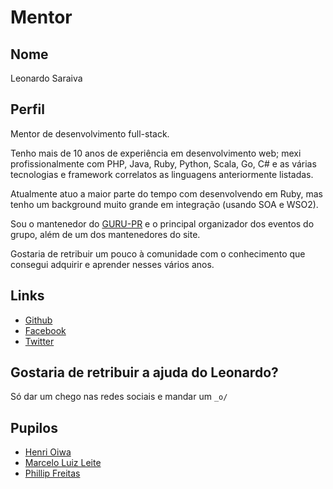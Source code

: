 # Mentor

## Nome

Leonardo Saraiva

## Perfil

Mentor de desenvolvimento full-stack.

Tenho mais de 10 anos de experiência em desenvolvimento web; mexi profissionalmente com PHP, Java, Ruby, Python, Scala, Go, C# e as várias tecnologias e framework correlatos as linguagens anteriormente listadas.

Atualmente atuo a maior parte do tempo com desenvolvendo em Ruby, mas tenho um background muito grande em integração (usando SOA e WSO2).

Sou o mantenedor do [GURU-PR](http://gurupr.org) e o principal organizador dos eventos do grupo, além de um dos mantenedores do site.

Gostaria de retribuir um pouco à comunidade com o conhecimento que consegui adquirir e aprender nesses vários anos.


## Links

* [Github](https://github.com/vyper)
* [Facebook](https://www.facebook.com/leonardo.saraiva.169)
* [Twitter](https://twitter.com/vyper)

## Gostaria de retribuir a ajuda do Leonardo?

Só dar um chego nas redes sociais e mandar um `_o/`

## Pupilos
- [Henri Oiwa](https://github.com/training-center/mentoria/blob/master/pupilos/perfis/HenriOiwa.md)
- [Marcelo Luiz Leite](https://github.com/training-center/mentoria/blob/master/pupilos/perfis/marceloluizleite.md)
- [Phillip Freitas](https://github.com/training-center/mentoria/blob/master/pupilos/perfis/PhillipFreitas.md)

